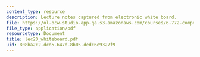 ```yaml
---
content_type: resource
description: Lecture notes captured from electronic white board.
file: https://ol-ocw-studio-app-qa.s3.amazonaws.com/courses/6-772-compound-semiconductor-devices-spring-2003/808ba2c2dcd5647d8b05dedc6e9327f9_lec20_whiteboard.pdf
file_type: application/pdf
resourcetype: Document
title: lec20_whiteboard.pdf
uid: 808ba2c2-dcd5-647d-8b05-dedc6e9327f9
---
```

